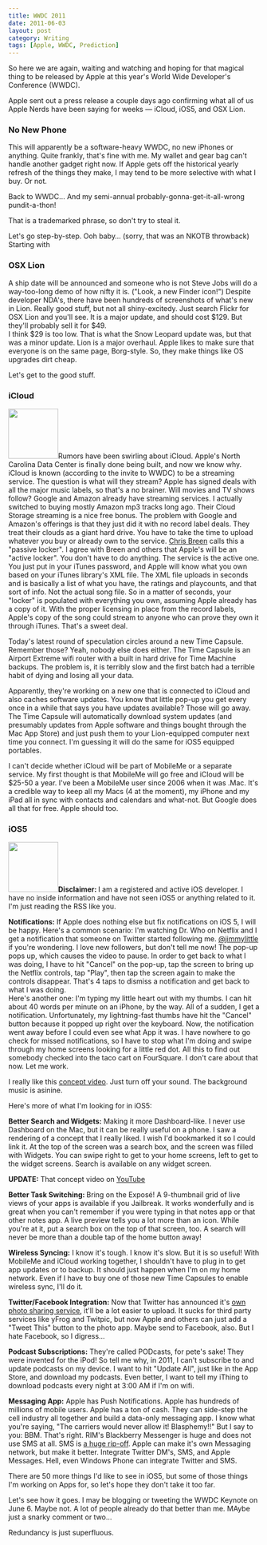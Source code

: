 ```yaml
---
title: WWDC 2011
date: 2011-06-03
layout: post
category: Writing
tags: [Apple, WWDC, Prediction]
---
```


  <p>
 So here we are again, waiting and watching and hoping for that magical thing to be released by Apple at this year's World Wide Developer's Conference (WWDC).
  </p>
  
  <p>
    Apple sent out a press release a couple days ago confirming what all of us Apple Nerds have been saying for weeks &mdash; iCloud, iOS5, and OSX Lion.
  </p>
  <!-- more --> 
  <h3>
    No New Phone
  </h3>
  
  <p>
    This will apparently be a software-heavy WWDC, no new iPhones or anything. Quite frankly, that's fine with me. My wallet and gear bag can't handle another gadget right now. If Apple gets off the historical yearly refresh of the things they make, I may tend to be more selective with what I buy. Or not.
  </p>
  
  <p>
    Back to WWDC&#8230; And my semi-annual probably-gonna-get-it-all-wrong pundit-a-thon!
  </p>
  
  <p>
    That is a trademarked phrase, so don't try to steal it.
  </p>
  
  <p>
    Let's go step-by-step. Ooh baby&#8230; (sorry, that was an NKOTB throwback) Starting with
  </p>
  
  <h3>
    OSX Lion
  </h3>
  
  <p>
    A ship date will be announced and someone who is not Steve Jobs will do a way-too-long demo of how nifty it is. ("Look, a new Finder icon!") Despite developer NDA's, there have been hundreds of screenshots of what's new in Lion. Really good stuff, but not all shiny-excitedy. Just search Flickr for OSX Lion and you'll see. It is a major update, and should cost $129. But they'll probably sell it for $49. <br /> I think $29 is too low. That is what the Snow Leopard update was, but that was a minor update. Lion is a major overhaul. Apple likes to make sure that everyone is on the same page, Borg-style. So, they make things like OS upgrades dirt cheap.
  </p>
  
  <p>
    Let's get to the good stuff.
  </p>
  
  <h3>
    iCloud
  </h3>
  
  <p>
    <span class="full-image-float-left ssNonEditable"><span><img style="width: 100px;" src="/static/51379f72e4b037a1b7ed040f/5169b6c0e4b0cc6cf13ab2c7/5169b6c0e4b0cc6cf13ab435/1307142663297/images.jpeg/1000w" alt="" /></span></span>Rumors have been swirling about iCloud. Apple's North Carolina Data Center is finally done being built, and now we know why. iCloud is known (according to the invite to WWDC) to be a streaming service. The question is what will they stream? Apple has signed deals with all the major music labels, so that's a no brainer. Will movies and TV shows follow? Google and Amazon already have streaming services. I actually switched to buying mostly Amazon mp3 tracks long ago. Their Cloud Storage streaming is a nice free bonus. The problem with Google and Amazon's offerings is that they just did it with no record label deals. They treat their clouds as a giant hard drive. You have to take the time to upload whatever you buy or already own to the service. <a href="http://www.macworld.com/article/159800/2011/05/google_music_beta.html">Chris Breen</a> calls this a "passive locker". I agree with Breen and others that Apple's will be an "active locker". You don't have to do anything. The service is the active one. You just put in your iTunes password, and Apple will know what you own based on your iTunes library's XML file. The XML file uploads in seconds and is basically a list of what you have, the ratings and playcounts, and that sort of info. Not the actual song file. So in a matter of seconds, your "locker" is populated with everything you own, assuming Apple already has a copy of it. With the proper licensing in place from the record labels, Apple's copy of the song could stream to anyone who can prove they own it through iTunes. That's a sweet deal.
  </p>
  
  <p>
    Today's latest round of speculation circles around a new Time Capsule. Remember those? Yeah, nobody else does either. The Time Capsule is an Airport Extreme wifi router with a built in hard drive for Time Machine backups. The problem is, it is terribly slow and the first batch had a terrible habit of dying and losing all your data.
  </p>
  
  <p>
    Apparently, they're working on a new one that is connected to iCloud and also caches software updates. You know that little pop-up you get every once in a while that says you have updates available? Those will go away. The Time Capsule will automatically download system updates (and presumably updates from Apple software and things bought through the Mac App Store) and just push them to your Lion-equipped computer next time you connect. I'm guessing it will do the same for iOS5 equipped portables.
  </p>
  
  <p>
    I can't decide whether iCloud will be part of MobileMe or a separate service. My first thought is that MobileMe will go free and iCloud will be $25-50 a year. I've been a MobileMe user since 2006 when it was .Mac. It's a credible way to keep all my Macs (4 at the moment), my iPhone and my iPad all in sync with contacts and calendars and what-not. But Google does all that for free. Apple should too.
  </p>
  
  <h3>
    iOS5
  </h3>
  
  <p>
    <strong><span class="full-image-float-left ssNonEditable"><span><img style="width: 100px;" src="/static/51379f72e4b037a1b7ed040f/5169b6c0e4b0cc6cf13ab2c7/5169b6c0e4b0cc6cf13ab436/1307144247052/images-1.jpeg/1000w" alt="" /></span></span>Disclaimer:  </strong>I am a registered and active iOS developer.  I have no inside information and have not seen iOS5 or anything related to it.  I'm just reading the RSS like you.
  </p>
  
  <p>
    <strong>Notifications:</strong>  If Apple does nothing else but fix notifications on iOS 5, I will be happy. Here's a common scenario: I'm watching Dr. Who on Netflix and I get a notification that someone on Twitter started following me. <a href="http://www.twitter.com/jimmylittle " target="_blank">@jimmylittle</a> if you're wondering. I love new followers, but don't tell me now! The pop-up pops up, which causes the video to pause. In order to get back to what I was doing, I have to hit "Cancel" on the pop-up, tap the screen to bring up the Netflix controls, tap "Play", then tap the screen again to make the controls disappear. That's 4 taps to dismiss a notification and get back to what I was doing. <br /> Here's another one: I'm typing my little heart out with my thumbs. I can hit about 40 words per minute on an iPhone, by the way. All of a sudden, I get a notification. Unfortunately, my lightning-fast thumbs have hit the "Cancel" button because it popped up right over the keyboard. Now, the notification went away before I could even see what App it was. I have nowhere to go check for missed notifications, so I have to stop what I'm doing and swipe through my home screens looking for a little red dot. All this to find out somebody checked into the taco cart on FourSquare. I don't care about that now. Let me work.
  </p>
  
  <p>
    I really like this <a href="http://www.youtube.com/watch?v=3-_wx0Tn_LI&feature=related" target="_blank">concept video</a>.  Just turn off your sound.  The background music is asinine.
  </p>
  
  <p>
    Here's more of what I'm looking for in iOS5:
  </p>
  
  <p>
    <strong>Better Search and Widgets:</strong> Making it more Dashboard-like.  I never use Dashboard on the Mac, but it can be really useful on a phone.  I saw a rendering of a concept that I really liked. I wish I'd bookmarked it so I could link it.  At the top of the screen was a search box, and the screen was filled with Widgets.  You can swipe right to get to your home screens, left to get to the widget screens.  Search is available on any widget screen.
  </p>
  
  <p>
    <strong>UPDATE:</strong>  That concept video on <a href="http://www.youtube.com/watch?v=_B3uj-MAJx0&feature=relmfu" target="_blank">YouTube</a>
  </p>
  
  <p>
    <strong>Better Task Switching: </strong>Bring on the Expos&eacute;!  A 9-thumbnail grid of live views of your apps is available if you Jailbreak.  It works wonderfully and is great when you can't remember if you were typing in that notes app or that other notes app.  A live preview tells you a lot more than an icon.  While you're at it, put a search box on the top of that screen, too.  A search will never be more than a double tap of the home button away!
  </p>
  
  <p>
    <strong>Wireless Syncing:</strong> I know it's tough. I know it's slow. But it is so useful! With MobileMe and iCloud working together, I shouldn't have to plug in to get app updates or to backup. It should just happen when I'm on my home network. Even if I have to buy one of those new Time Capsules to enable wireless sync, I'll do it.
  </p>
  
  <p>
    <strong>Twitter/Facebook Integration:</strong> Now that Twitter has announced it's <a href="http://news.cnet.com/8301-19882_3-20067997-250.html">own photo sharing service</a>, it'll be a lot easier to upload. It sucks for third party services like yFrog and Twitpic, but now Apple and others can just add a "Tweet This" button to the photo app. Maybe send to Facebook, also. But I hate Facebook, so I digress&#8230; 
  </p>
  
  <p>
    <strong>Podcast Subscriptions:</strong> They're called PODcasts, for pete's sake! They were invented for the iPod! So tell me why, in 2011, I can't subscribe to and update podcasts on my device. I want to hit "Update All", just like in the App Store, and download my podcasts. Even better, I want to tell my iThing to download podcasts every night at 3:00 AM if I'm on wifi.
  </p>
  
  <p>
    <strong>Messaging App:</strong> Apple has Push Notifications. Apple has hundreds of millions of mobile users. Apple has a ton of cash. They can side-step the cell industry all together and build a data-only messaging app. I know what you're saying, "The carriers would never allow it! Blasphemy!!" But I say to you: BBM. That's right. RIM's Blackberry Messenger is huge and does not use SMS at all. SMS is <a href="/blog/2008/7/3/att-and-everyone-else-charges-1497-per-megabyte.html">a huge rip-off</a>. Apple can make it's own Messaging network, but make it better. Integrate Twitter DM's, SMS, and Apple Messages. Hell, even Windows Phone can integrate Twitter and SMS.
  </p>
  
  <p>
    There are 50 more things I'd like to see in iOS5, but some of those things I'm working on Apps for, so let's hope they don't take it too far.
  </p>
  
  <p>
    Let's see how it goes. I may be blogging or tweeting the WWDC Keynote on June 6. Maybe not. A lot of people already do that better than me.  MAybe just a snarky comment or two&#8230;
  </p>
  
  <p>
    Redundancy is just superfluous.
  </p>
